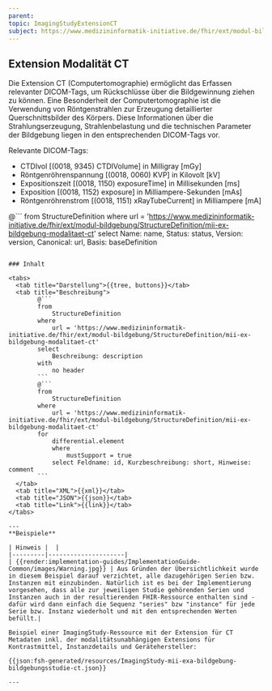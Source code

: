 ```yaml
---
parent:
topic: ImagingStudyExtensionCT
subject: https://www.medizininformatik-initiative.de/fhir/ext/modul-bildgebung/StructureDefinition/mii-ex-bildgebung-modalitaet-ct
---
```


## Extension Modalität CT

Die Extension CT (Computertomographie) ermöglicht das Erfassen relevanter DICOM-Tags, um Rückschlüsse über die Bildgewinnung ziehen zu können.
Eine Besonderheit der Computertomographie ist die Verwendung von Röntgenstrahlen zur Erzeugung detaillierter Querschnittsbilder des Körpers. 
Diese Informationen über die Strahlungserzeugung, Strahlenbelastung und die technischen Parameter der Bildgebung liegen in den entsprechenden DICOM-Tags vor.

Relevante DICOM-Tags:

* CTDIvol [(0018, 9345) CTDIVolume] in Milligray [mGy]
* Röntgenröhrenspannung [(0018, 0060) KVP] in Kilovolt [kV]
* Expositionszeit [(0018, 1150) exposureTime] in Millisekunden [ms]
* Exposition [(0018, 1152) exposure] in Milliampere-Sekunden [mAs]
* Röntgenröhrenstrom [(0018, 1151) xRayTubeCurrent] in Milliampere [mA]

@```
from
    StructureDefinition
where
    url = 'https://www.medizininformatik-initiative.de/fhir/ext/modul-bildgebung/StructureDefinition/mii-ex-bildgebung-modalitaet-ct'
select
    Name: name, Status: status, Version: version, Canonical: url, Basis: baseDefinition
```

### Inhalt

<tabs>
  <tab title="Darstellung">{{tree, buttons}}</tab>
  <tab title="Beschreibung">
        @```
        from
	        StructureDefinition
        where
	        url = 'https://www.medizininformatik-initiative.de/fhir/ext/modul-bildgebung/StructureDefinition/mii-ex-bildgebung-modalitaet-ct'
        select
	        Beschreibung: description
        with
            no header
        ```
        @```
        from
            StructureDefinition
        where
            url = 'https://www.medizininformatik-initiative.de/fhir/ext/modul-bildgebung/StructureDefinition/mii-ex-bildgebung-modalitaet-ct'
        for
            differential.element
            where
                mustSupport = true
            select Feldname: id, Kurzbeschreibung: short, Hinweise: comment
        ```
  </tab>
  <tab title="XML">{{xml}}</tab>
  <tab title="JSON">{{json}}</tab>
  <tab title="Link">{{link}}</tab>
</tabs>

--- 
**Beispiele**

| Hinweis |  |
|---------|---------------------|
| {{render:implementation-guides/ImplementationGuide-Common/images/Warning.jpg}} | Aus Gründen der Übersichtlichkeit wurde in diesem Beispiel darauf verzichtet, alle dazugehörigen Serien bzw. Instanzen mit einzubinden. Natürlich ist es bei der Implementierung vorgesehen, dass alle zur jeweiligen Studie gehörenden Serien und Instanzen auch in der resultierenden FHIR-Ressource enthalten sind - dafür wird dann einfach die Sequenz "series" bzw "instance" für jede Serie bzw. Instanz wiederholt und mit den entsprechenden Werten befüllt.|

Beispiel einer ImagingStudy-Ressource mit der Extension für CT Metadaten inkl. der modalitätsunabhängigen Extensions für Kontrastmittel, Instanzdetails und Gerätehersteller:

{{json:fsh-generated/resources/ImagingStudy-mii-exa-bildgebung-bildgebungsstudie-ct.json}}

---
